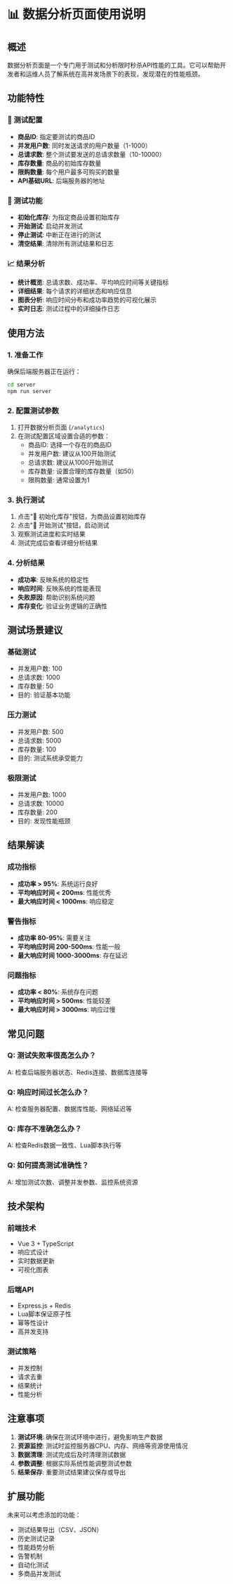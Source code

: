 # 📊 数据分析页面使用说明

## 概述

数据分析页面是一个专门用于测试和分析限时秒杀API性能的工具。它可以帮助开发者和运维人员了解系统在高并发场景下的表现，发现潜在的性能瓶颈。

## 功能特性

### 🧪 测试配置
- **商品ID**: 指定要测试的商品ID
- **并发用户数**: 同时发送请求的用户数量（1-1000）
- **总请求数**: 整个测试要发送的总请求数量（10-10000）
- **库存数量**: 商品的初始库存数量
- **限购数量**: 每个用户最多可购买的数量
- **API基础URL**: 后端服务器的地址

### 🎯 测试功能
- **初始化库存**: 为指定商品设置初始库存
- **开始测试**: 启动并发测试
- **停止测试**: 中断正在进行的测试
- **清空结果**: 清除所有测试结果和日志

### 📈 结果分析
- **统计概览**: 总请求数、成功率、平均响应时间等关键指标
- **详细结果**: 每个请求的详细状态和响应信息
- **图表分析**: 响应时间分布和成功率趋势的可视化展示
- **实时日志**: 测试过程中的详细操作日志

## 使用方法

### 1. 准备工作
确保后端服务器正在运行：
```bash
cd server
npm run server
```

### 2. 配置测试参数
1. 打开数据分析页面 (`/analytics`)
2. 在测试配置区域设置合适的参数：
   - 商品ID: 选择一个存在的商品ID
   - 并发用户数: 建议从100开始测试
   - 总请求数: 建议从1000开始测试
   - 库存数量: 设置合理的库存数量（如50）
   - 限购数量: 通常设置为1

### 3. 执行测试
1. 点击"🚀 初始化库存"按钮，为商品设置初始库存
2. 点击"🎯 开始测试"按钮，启动测试
3. 观察测试进度和实时结果
4. 测试完成后查看详细分析结果

### 4. 分析结果
- **成功率**: 反映系统的稳定性
- **响应时间**: 反映系统的性能表现
- **失败原因**: 帮助识别系统问题
- **库存变化**: 验证业务逻辑的正确性

## 测试场景建议

### 基础测试
- 并发用户数: 100
- 总请求数: 1000
- 库存数量: 50
- 目的: 验证基本功能

### 压力测试
- 并发用户数: 500
- 总请求数: 5000
- 库存数量: 100
- 目的: 测试系统承受能力

### 极限测试
- 并发用户数: 1000
- 总请求数: 10000
- 库存数量: 200
- 目的: 发现性能瓶颈

## 结果解读

### 成功指标
- **成功率 > 95%**: 系统运行良好
- **平均响应时间 < 200ms**: 性能优秀
- **最大响应时间 < 1000ms**: 响应稳定

### 警告指标
- **成功率 80-95%**: 需要关注
- **平均响应时间 200-500ms**: 性能一般
- **最大响应时间 1000-3000ms**: 存在延迟

### 问题指标
- **成功率 < 80%**: 系统存在问题
- **平均响应时间 > 500ms**: 性能较差
- **最大响应时间 > 3000ms**: 响应过慢

## 常见问题

### Q: 测试失败率很高怎么办？
A: 检查后端服务器状态、Redis连接、数据库连接等

### Q: 响应时间过长怎么办？
A: 检查服务器配置、数据库性能、网络延迟等

### Q: 库存不准确怎么办？
A: 检查Redis数据一致性、Lua脚本执行等

### Q: 如何提高测试准确性？
A: 增加测试次数、调整并发参数、监控系统资源

## 技术架构

### 前端技术
- Vue 3 + TypeScript
- 响应式设计
- 实时数据更新
- 可视化图表

### 后端API
- Express.js + Redis
- Lua脚本保证原子性
- 幂等性设计
- 高并发支持

### 测试策略
- 并发控制
- 请求去重
- 结果统计
- 性能分析

## 注意事项

1. **测试环境**: 确保在测试环境中进行，避免影响生产数据
2. **资源监控**: 测试时监控服务器CPU、内存、网络等资源使用情况
3. **数据清理**: 测试完成后及时清理测试数据
4. **参数调整**: 根据实际系统性能调整测试参数
5. **结果保存**: 重要测试结果建议保存或导出

## 扩展功能

未来可以考虑添加的功能：
- 测试结果导出（CSV、JSON）
- 历史测试记录
- 性能趋势分析
- 告警机制
- 自动化测试
- 多商品并发测试
